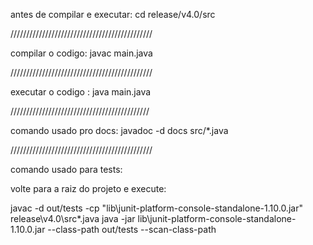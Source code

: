 
antes de compilar e executar:
cd release/v4.0/src

/////////////////////////////////////////////

compilar o codigo:
javac main.java


/////////////////////////////////////////////

executar o codigo :
java main.java


////////////////////////////////////////////

comando usado pro docs:
javadoc -d docs src/*.java


/////////////////////////////////////////////


comando usado para tests:

volte para a raiz do projeto e execute:

javac -d out/tests -cp "lib\junit-platform-console-standalone-1.10.0.jar" release\v4.0\src\*.java
java -jar lib\junit-platform-console-standalone-1.10.0.jar --class-path out/tests --scan-class-path